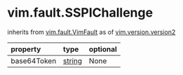 vim.fault.SSPIChallenge
=======================
inherits from [vim.fault.VimFault](docs/vim.fault.VimFault.md)
as of [vim.version.version2](docs/vim.version.md)

| property | type | optional |
|:---------|:-----|:---------|
| base64Token | [string](string.md "string") | None |
